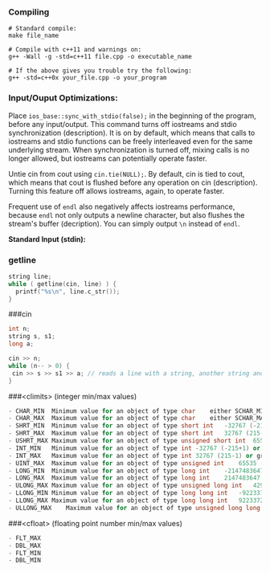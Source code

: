 ### Compiling 
``` shell
# Standard compile:
make file_name

# Compile with c++11 and warnings on:
g++ -Wall -g -std=c++11 file.cpp -o executable_name

# If the above gives you trouble try the following:
g++ -std=c++0x your_file.cpp -o your_program
```
### Input/Ouput Optimizations:

Place `ios_base::sync_with_stdio(false);` in the beginning of the program, before any input/output. This command turns off iostreams and stdio synchronization (description). It is on by default, which means that calls to iostreams and stdio functions can be freely interleaved even for the same underlying stream. When synchronization is turned off, mixing calls is no longer allowed, but iostreams can potentially operate faster.

Untie cin from cout using `cin.tie(NULL);`. By default, cin is tied to cout, which means that cout is flushed before any operation on cin (description). Turning this feature off allows iostreams, again, to operate faster.

Frequent use of `endl` also negatively affects iostreams performance, because `endl` not only outputs a newline character, but also flushes the stream's buffer (decription). You can simply output `\n` instead of `endl`.

**Standard Input (stdin):**

### getline
``` c++
string line;
while ( getline(cin, line) ) {
  printf("%s\n", line.c_str());
}
```

###cin
``` c++
int n;
string s, s1;
long a;

cin >> n;
while (n-- > 0) {
 cin >> s >> s1 >> a; // reads a line with a string, another string and a long.
}

```

###\<climits> (integer min/max values)
``` c++
- CHAR_MIN	Minimum value for an object of type char	either SCHAR_MIN or 0
- CHAR_MAX	Maximum value for an object of type char	either SCHAR_MAX or UCHAR_MAX
- SHRT_MIN	Minimum value for an object of type short int	-32767 (-215+1) or less*
- SHRT_MAX	Maximum value for an object of type short int	32767 (215-1) or greater*
- USHRT_MAX	Maximum value for an object of type unsigned short int	65535 (216-1) or greater*
- INT_MIN	Minimum value for an object of type int	-32767 (-215+1) or less*
- INT_MAX	Maximum value for an object of type int	32767 (215-1) or greater*
- UINT_MAX	Maximum value for an object of type unsigned int	65535 (216-1) or greater*
- LONG_MIN	Minimum value for an object of type long int	-2147483647 (-231+1) or less*
- LONG_MAX	Maximum value for an object of type long int	2147483647 (231-1) or greater*
- ULONG_MAX	Maximum value for an object of type unsigned long int	4294967295 (232-1) or greater*
- LLONG_MIN	Minimum value for an object of type long long int	-9223372036854775807 (-263+1) or less*
- LLONG_MAX	Maximum value for an object of type long long int	9223372036854775807 (263-1) or greater*
- ULLONG_MAX	Maximum value for an object of type unsigned long long int	18446744073709551615 (264-1) or greater*
```

###\<cfloat> (floating point number min/max values)
``` c++
- FLT_MAX 
- DBL_MAX 
- FLT_MIN 
- DBL_MIN
```
